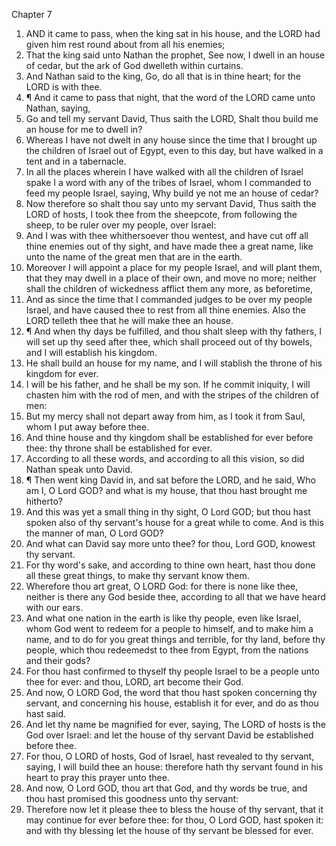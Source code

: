 

Chapter 7

1. AND it came to pass, when the king sat in his house, and the LORD had given him rest round about from all his enemies;
2. That the king said unto Nathan the prophet, See now, I dwell in an house of cedar, but the ark of God dwelleth within curtains.
3. And Nathan said to the king, Go, do all that is in thine heart; for the LORD is with thee.
4. ¶ And it came to pass that night, that the word of the LORD came unto Nathan, saying,
5. Go and tell my servant David, Thus saith the LORD, Shalt thou build me an house for me to dwell in?
6. Whereas I have not dwelt in any house since the time that I brought up the children of Israel out of Egypt, even to this day, but have walked in a tent and in a tabernacle.
7. In all the places wherein I have walked with all the children of Israel spake I a word with any of the tribes of Israel, whom I commanded to feed my people Israel, saying, Why build ye not me an house of cedar?
8. Now therefore so shalt thou say unto my servant David, Thus saith the LORD of hosts, I took thee from the sheepcote, from following the sheep, to be ruler over my people, over Israel:
9. And I was with thee whithersoever thou wentest, and have cut off all thine enemies out of thy sight, and have made thee a great name, like unto the name of the great men that are in the earth.
10. Moreover I will appoint a place for my people Israel, and will plant them, that they may dwell in a place of their own, and move no more; neither shall the children of wickedness afflict them any more, as beforetime,
11. And as since the time that I commanded judges to be over my people Israel, and have caused thee to rest from all thine enemies.  Also the LORD telleth thee that he will make thee an house.
12. ¶ And when thy days be fulfilled, and thou shalt sleep with thy fathers, I will set up thy seed after thee, which shall proceed out of thy bowels, and I will establish his kingdom.
13. He shall build an house for my name, and I will stablish the throne of his kingdom for ever.
14. I will be his father, and he shall be my son.  If he commit iniquity, I will chasten him with the rod of men, and with the stripes of the children of men:
15. But my mercy shall not depart away from him, as I took it from Saul, whom I put away before thee.
16. And thine house and thy kingdom shall be established for ever before thee: thy throne shall be established for ever.
17. According to all these words, and according to all this vision, so did Nathan speak unto David.
18. ¶ Then went king David in, and sat before the LORD, and he said, Who am I, O Lord GOD?  and what is my house, that thou hast brought me hitherto?
19. And this was yet a small thing in thy sight, O Lord GOD; but thou hast spoken also of thy servant's house for a great while to come.  And is this the manner of man, O Lord GOD?
20. And what can David say more unto thee?  for thou, Lord GOD, knowest thy servant.
21. For thy word's sake, and according to thine own heart, hast thou done all these great things, to make thy servant know them.
22. Wherefore thou art great, O LORD God: for there is none like thee, neither is there any God beside thee, according to all that we have heard with our ears.
23. And what one nation in the earth is like thy people, even like Israel, whom God went to redeem for a people to himself, and to make him a name, and to do for you great things and terrible, for thy land, before thy people, which thou redeemedst to thee from Egypt, from the nations and their gods?
24. For thou hast confirmed to thyself thy people Israel to be a people unto thee for ever: and thou, LORD, art become their God.
25. And now, O LORD God, the word that thou hast spoken concerning thy servant, and concerning his house, establish it for ever, and do as thou hast said.
26. And let thy name be magnified for ever, saying, The LORD of hosts is the God over Israel: and let the house of thy servant David be established before thee.
27. For thou, O LORD of hosts, God of Israel, hast revealed to thy servant, saying, I will build thee an house: therefore hath thy servant found in his heart to pray this prayer unto thee.
28. And now, O Lord GOD, thou art that God, and thy words be true, and thou hast promised this goodness unto thy servant:
29. Therefore now let it please thee to bless the house of thy servant, that it may continue for ever before thee: for thou, O Lord GOD, hast spoken it: and with thy blessing let the house of thy servant be blessed for ever.
